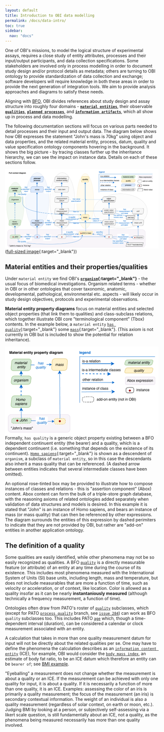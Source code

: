 ```yaml
---
layout: default
title: Introduction to OBI data modelling
permalink: /docs/data-intro/
toc: true
sidebar:
  nav: "docs"
---
```


One of OBI's missions, to model the logical structure of experimental assays, requires a close study of entity attributes, processes and their input/output participants, and data collection specifications.  Some stakeholders are involved only in process modelling in order to document study design and/or protocol details as metadata; others are turning to OBI ontology to provide standardization of data collection and exchange; software developers will require knowledge in both these areas in order to provide the next generation of integration tools. We aim to provide analysis approaches and diagrams to satisfy these needs.

Aligning with [BFO](http://basic-formal-ontology.org), OBI divides references about study design and assay structure into roughly four domains - **[`material entities`](http://purl.obolibrary.org/obo/BFO_0000040)**, their observable **[`qualities`](http://purl.obolibrary.org/obo/BFO_0000019)**, **[`planned processes`](http://purl.obolibrary.org/obo/OBI_0000011)**, and **[`information artifacts`](http://purl.obolibrary.org/obo/IAO_0000030)**, which all show up in process and data modelling.

The following documentation sections will focus on various parts needed to detail processes and their input and output data.  The diagram below shows how OBI expresses the statement "John's mass is 70kg" using object and data properties, and the related material entity, process, datum, quality and value specification ontology components hovering in the background.  It shows the big picture - by tracing classes further up the inheritance hierarchy, we can see the impact on instance data. Details on each of these sections follow.

<img align="right" src="/assets/images/docs/data_john_mass_context.png">

([full-sized image](/assets/images/docs/data_john_mass_context.png){:target="_blank"})

## Material entities and their properties/qualities

Under `material entity` we find OBI's **[`organism`](http://purl.obolibrary.org/obo/OBI_0100026){:target="_blank"}** - the usual focus of biomedical investigations. Organism related terms - whether in OBI or in other ontologies that cover taxonomic, anatomic, developmental, pathological, environmental etc. aspects - will likely occur in study design objectives, protocols and experimental observations.

**Material entity property diagrams** focus on material entities and selected object properties (that link them to qualities) and class-subclass relations, which together illustrate OBI core "terminological component" (Tbox) contents. In the example below, a `material entity` [`has quality`](http://purl.obolibrary.org/obo/RO_0000086){:target="_blank"} some [`mass`](http://purl.obolibrary.org/obo/PATO_0000125){:target="_blank"}. (This axiom is not currently in OBI but is included to show the potential for relation inheritance). 

<img align="right" src="/assets/images/docs/data_john_mass_entity_property.png">

Formally, `has quality` is a generic object property existing between a BFO independent continuent entity (the bearer) and a quality, which is a dependent continuent (i.e. something that depends on the existence of its continuent).  [`Homo sapiens`](http://purl.obolibrary.org/obo/NCBITaxon_9606){:target="_blank"} is shown as a descendent of `organism`, a subclass of `material entity`, so in this case the descendants also inherit a mass quality that can be referenced.  (A dashed arrow between entities indicates that several intermediate classes have been omitted).

An optional rose-tinted box may be provided to illustrate how to compose instances of classes and relations - this is "assertion component" (Abox) content. Abox content can form the bulk of a triple-store graph database, with the reasoning axioms of related ontologies added separately when validation of data structures and models is desired. In this example it is stated that "John" is an instance of Homo sapiens, and bears an instance of mass (or mass quality) that can then be referenced by other expressions. The diagram surrounds the entities of this expression by dashed perimiters to indicate that they are not provided by OBI, but rather are "add-on" entities in another application ontology.

## The definition of a quality

Some qualities are easily identified, while other phenomena may not be so easily recognized as qualities.  A BFO [`quality`](http://purl.obolibrary.org/obo/BFO_0000019) is a directly measurable feature (or attribute) of an entity at any time during the course of its existence.  This includes most phenomena measured with the International System of Units (SI) base units, including length, mass and temperature, but does not include measurables that are more a function of time, such as velocity or acceleration, or of context, like location.  Color is allowed as a quality insofar as it can be nearly **instantaniously measured** (although technically a frequency measurement, a function of time).

Ontologies often draw from PATO's roster of [`quality`](http://purl.obolibrary.org/obo/PATO_0000001) subclasses, which (except for PATO [`process quality`](http://purl.obolibrary.org/obo/PATO_0001236) branch, see [`issue 284`](https://github.com/oborel/obo-relations/pull/284)) can work as BFO `quality` subclasses too.  This includes PATO [`age`](http://purl.obolibrary.org/obo/PATO_0000011) which, though a time-dependent interval (duration), can be considered a calendar or clock measurement associated with an entity.

A calculation that takes in more than one quality measurement datum for input will not be directly about the related qualities per se.  One may have to define the phenomena the calculation describes as an [`information content entity`](/docs/data-ice/) (ICE), for example, OBI would consider the [`body mass index`](http://purl.obolibrary.org/obo/NCIT_C16358), an estimate of body fat ratio, to be an ICE datum which therefore an entity can be `bearer of`; see [BMI example](/docs/data-bmi/).

"Eyeballing" a measurement does not change whether the measurement is about a quality or an ICE.  If the measurement can be achieved with only one quality for input, it is about a quality. If it is necessarily a function of more than one quality, it is an ICE.  Examples: assessing the color of an iris is primarily a quality measurement; the focus of the measurement (an iris) is secondary contextual information.  The weight of an individual is also a quality measurement (regardless of solar context, on earth or moon, etc.).  Judging BMI by looking at a person, or subjectively self-assessing via a likert scale question, is still fundamentally about an ICE, not a quality, as the phenomena being measured necessarily has more than one quality involved.

